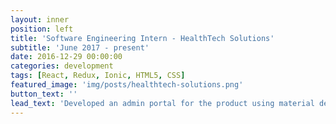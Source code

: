 ```yaml
---
layout: inner
position: left
title: 'Software Engineering Intern - HealthTech Solutions'
subtitle: 'June 2017 - present'
date: 2016-12-29 00:00:00
categories: development
tags: [React, Redux, Ionic, HTML5, CSS]
featured_image: 'img/posts/healthtech-solutions.png'
button_text: ''
lead_text: 'Developed an admin portal for the product using material design and managed all Android releases'
---
```

